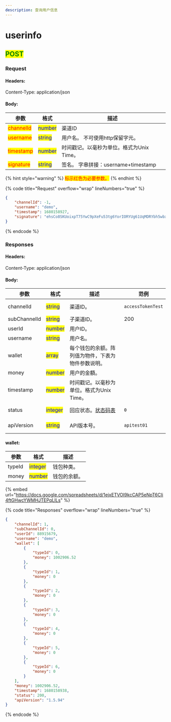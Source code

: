 ```yaml
---
description: 查询用户信息
---
```


# userinfo

## <mark style="color:green;">POST</mark>

### **Request**

#### Headers:

Content-Type: application/json

#### Body:

| 参数                                        | 格式                                      | 描述                           |
| ----------------------------------------- | --------------------------------------- | ---------------------------- |
| <mark style="color:red;">channelId</mark> | <mark style="color:blue;">number</mark> | 渠道ID                         |
| <mark style="color:red;">username</mark>  | <mark style="color:blue;">string</mark> | 用户名。 不可使用http保留字元。           |
| <mark style="color:red;">timestamp</mark> | <mark style="color:blue;">number</mark> | 时间戳记。以毫秒为单位。格式为Unix Time。    |
| <mark style="color:red;">signature</mark> | <mark style="color:blue;">string</mark> | 签名。 字串拼接：username+timestamp  |

{% hint style="warning" %}
<mark style="color:red;">标示红色为必要参数。</mark>
{% endhint %}

{% code title="Request" overflow="wrap" lineNumbers="true" %}
```json
{
    "channelId": -1,
    "username": "demo",
    "timestamp": 1680158927,
    "signature": "ehsCo8SKUoixpT75YwC9pXeFu53tg6YorIORYUg61UqMDRYbh5wbxjP0aSgzTQQRZj8P1AbWbRcYrQMaTEzzO8EytQ2I66rYw4iydDYwUg5qvc6CKd3IkHpBOZj+L/8Sz34HF4Edi5ptDseC7yEEHxC4tZe/1KTyUh1Jz8cvNPE="
}
```
{% endcode %}

### **Responses**

#### Headers:

Content-Type: application/json

#### Body:

<table><thead><tr><th>参数</th><th>格式</th><th>描述</th><th data-hidden>范例</th></tr></thead><tbody><tr><td>channelId</td><td><mark style="color:blue;">string</mark></td><td>渠道ID。</td><td><pre><code>accessTokenTest
</code></pre></td></tr><tr><td>subChannelId</td><td><mark style="color:blue;">string</mark></td><td>子渠道ID。</td><td>200</td></tr><tr><td>userId</td><td><mark style="color:blue;">number</mark></td><td>用户ID。</td><td></td></tr><tr><td>username</td><td><mark style="color:blue;">string</mark></td><td>用户名。</td><td></td></tr><tr><td>wallet</td><td><mark style="color:blue;">array</mark></td><td>每个钱包的余额。阵列值为物件，下表为物件参数说明。</td><td></td></tr><tr><td>money</td><td><mark style="color:blue;">number</mark></td><td>用户的金額。</td><td></td></tr><tr><td>timestamp</td><td><mark style="color:blue;">number</mark></td><td>时间戳记。以毫秒为单位。格式为Unix Time。</td><td></td></tr><tr><td>status</td><td><mark style="color:blue;">integer</mark></td><td>回应状态。<a href="../../ebet-zhuang-tai-ma.md#ebet-xiang-ying-de-zhuang-tai-dai-ma">状态码表</a></td><td><pre><code>0
</code></pre></td></tr><tr><td>apiVersion</td><td><mark style="color:blue;">string</mark></td><td>API版本号。</td><td><pre><code>apitest01
</code></pre></td></tr></tbody></table>

#### wallet:

| 参数     | 格式                                       | 描述     |
| ------ | ---------------------------------------- | ------ |
| typeId | <mark style="color:blue;">integer</mark> | 钱包种类。  |
| money  | <mark style="color:blue;">number</mark>  | 钱包的余额。 |

{% embed url="https://docs.google.com/spreadsheets/d/1ejxETVOI9kcCAP5eNpT6CIi4ftGHwcYWMHJTEPqLILs" %}

{% code title="Responses" overflow="wrap" lineNumbers="true" %}
```json
{
    "channelId": 1,
    "subChannelId": 0,
    "userId": 88915679,
    "username": "demo",
    "wallet": [
        {
            "typeId": 0,
            "money": 1002906.52
        },
        {
            "typeId": 1,
            "money": 0
        },
        {
            "typeId": 2,
            "money": 0
        },
        {
            "typeId": 3,
            "money": 0
        },
        {
            "typeId": 4,
            "money": 0
        },
        {
            "typeId": 5,
            "money": 0
        },
        {
            "typeId": 6,
            "money": 0
        }
    ],
    "money": 1002906.52,
    "timestamp": 1680158938,
    "status": 200,
    "apiVersion": "1.5.94"
}
```
{% endcode %}

